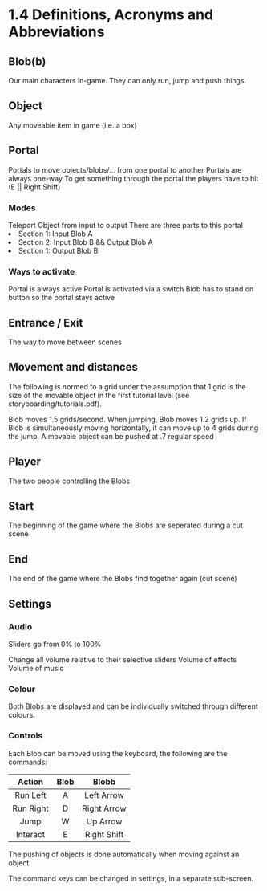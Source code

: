# 1.4 Definitions, Acronyms and Abbreviations

## Blob(b)

Our main characters in-game. They can only run, jump and push things.

## Object

Any moveable item in game (i.e. a box)

## Portal

Portals to move objects/blobs/... from one portal to another
Portals are always one-way
To get something through the portal the players have to hit (E || Right Shift)

### Modes

<tabs>
<tab title="Object Portal">
Teleport Object from input to output
</tab>
<tab title="Blob Portal">
There are three parts to this portal
<list type="decimal">
<li>
Section 1: 
Input Blob A
</li>
<li>
Section 2: 
Input Blob B &&
Output Blob A
</li>
<li>
Section 1: 
Output Blob B
</li>
</list>
</tab>
</tabs>

### Ways to activate

<tabs>
<tab title="Always Active">
Portal is always active
</tab>
<tab title="Switch Activated">
Portal is activated via a switch
</tab>
<tab title="Button Activated (Only Object Portals)">
Blob has to stand on button so the portal stays active
</tab>
</tabs>

## Entrance / Exit

The way to move between scenes

## Movement and distances

The following is normed to a grid under the assumption that 1 grid is the size of the 
movable object in the first tutorial level (see storyboarding/tutorials.pdf). 

<tabs>
<tab title="Regular Movement">
Blob moves 1.5 grids/second.
</tab>
<tab title="Jump">
When jumping, Blob moves 1.2 grids up. If Blob is simultaneously moving horizontally, 
it can move up to 4 grids during the jump.
</tab>
<tab title="Object">
A movable object can be pushed at .7 regular speed
</tab>
</tabs>

## Player

The two people controlling the Blobs

## Start

The beginning of the game where the Blobs are seperated during a cut scene

## End

The end of the game where the Blobs find together again (cut scene)

## Settings

### Audio

Sliders go from 0% to 100%

<tabs>
<tab title="Main">
Change all volume relative to their selective sliders
</tab>
<tab title="SFX">
Volume of effects
</tab>
<tab title="Music">
Volume of music
</tab>
</tabs>

### Colour

Both Blobs are displayed and can be individually switched through different colours.

### Controls

Each Blob can be moved using the keyboard, the following are the commands:

|  Action   | Blob |    Blobb    |
|:---------:|:----:|:-----------:|
| Run Left  |  A   | Left Arrow  |
| Run Right |  D   | Right Arrow |
|   Jump    |  W   |  Up Arrow   |
| Interact  |  E   | Right Shift |

The pushing of objects is done automatically when moving against an object.

The command keys can be changed in settings, in a separate sub-screen.